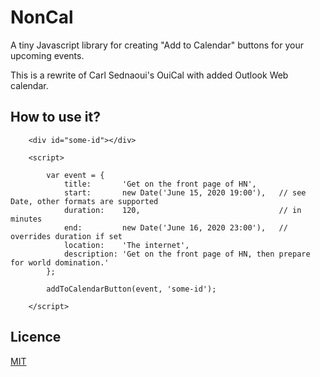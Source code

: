 # NonCal

A tiny Javascript library for creating "Add to Calendar" buttons for your upcoming events.

This is a rewrite of Carl Sednaoui's OuiCal with added Outlook Web calendar.

## How to use it?

        <div id="some-id"></div>

        <script>

            var event = {
                title:       'Get on the front page of HN',
                start:       new Date('June 15, 2020 19:00'),   // see Date, other formats are supported
                duration:    120,                               // in minutes
                end:         new Date('June 16, 2020 23:00'),   // overrides duration if set
                location:    'The internet',
                description: 'Get on the front page of HN, then prepare for world domination.'
            };

            addToCalendarButton(event, 'some-id');

        </script>

## Licence
[MIT](http://opensource.org/licenses/MIT)
